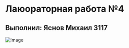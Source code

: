 # Лаюораторная работа №4
## Выполнил: Яснов Михаил З117

![Image](https://static.wikia.nocookie.net/test1666/images/c/c9/T8vlSlTOp3o.jpg/revision/latest?cb=20171017123525&path-prefix=ru)
